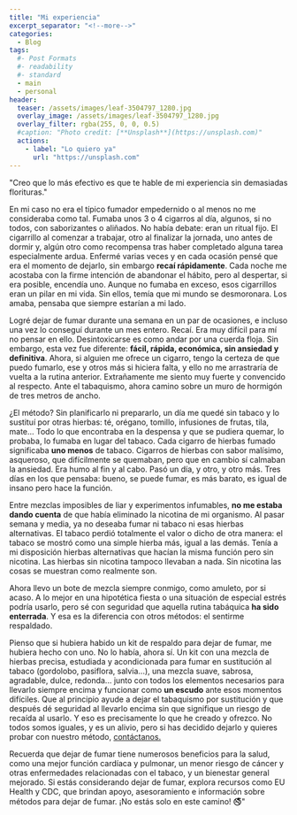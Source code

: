 ```yaml
---
title: "Mi experiencia"
excerpt_separator: "<!--more-->"
categories:
  - Blog
tags:
  #- Post Formats
  #- readability
  #- standard
  - main
  - personal
header:
  teaser: /assets/images/leaf-3504797_1280.jpg
  overlay_image: /assets/images/leaf-3504797_1280.jpg
  overlay_filter: rgba(255, 0, 0, 0.5)
  #caption: "Photo credit: [**Unsplash**](https://unsplash.com)"
  actions:
    - label: "Lo quiero ya"
      url: "https://unsplash.com"
---
```


"Creo que lo más efectivo es que te hable de mi experiencia sin demasiadas florituras."

<!--more-->

En mi caso no era el típico fumador empedernido o al menos no me consideraba como tal. Fumaba unos 3 o 4 cigarros al día, algunos, si no todos, con saborizantes o aliñados. No había debate: eran un ritual fijo. El cigarrillo al comenzar a trabajar, otro al finalizar la jornada, uno antes de dormir y, algún otro como recompensa tras haber completado alguna tarea especialmente ardua. Enfermé varias veces y en cada ocasión pensé que era el momento de dejarlo, sin embargo **recaí rápidamente**. Cada noche me acostaba con la firme intención de abandonar el hábito, pero al despertar, si era posible, encendía uno. Aunque no fumaba en exceso, esos cigarrillos eran un pilar en mi vida. Sin ellos, temía que mi mundo se desmoronara. Los amaba, pensaba que siempre estarían a mi lado.

Logré dejar de fumar durante una semana en un par de ocasiones, e incluso una vez lo conseguí durante un mes entero. Recaí. Era muy difícil para mí no pensar en ello. Desintoxicarse es como andar por una cuerda floja. Sin embargo, esta vez fue diferente: **fácil, rápida, económica, sin ansiedad y definitiva**. Ahora, si alguien me ofrece un cigarro, tengo la certeza de que puedo fumarlo, ese y otros más si hiciera falta, y ello no me arrastraría de vuelta a la rutina anterior. Extrañamente me siento muy fuerte y convencido al respecto. Ante el tabaquismo, ahora camino sobre un muro de hormigón de tres metros de ancho.

¿El método? Sin planificarlo ni prepararlo, un día me quedé sin tabaco y lo sustituí por otras hierbas: té, orégano, tomillo, infusiones de frutas, tila, mate… Todo lo que encontraba en la despensa y que se pudiera quemar, lo probaba, lo fumaba en lugar del tabaco. Cada cigarro de hierbas fumado significaba **uno menos** de tabaco. Cigarros de hierbas con sabor malísimo, asqueroso, que difícilmente se quemaban, pero que en cambio sí calmaban la ansiedad. Era humo al fin y al cabo. Pasó un día, y otro, y otro más. Tres días en los que pensaba: bueno, se puede fumar, es más barato, es igual de insano pero hace la función.

Entre mezclas imposibles de liar y experimentos infumables, **no me estaba dando cuenta** de que había eliminado la nicotina de mi organismo. Al pasar semana y media, ya no deseaba fumar ni tabaco ni esas hierbas alternativas. El tabaco perdió totalmente el valor o dicho de otra manera: el tabaco se mostró como una simple hierba más, igual a las demás. Tenía a mi disposición hierbas alternativas que hacían la misma función pero sin nicotina. Las hierbas sin nicotina tampoco llevaban a nada. Sin nicotina las cosas se muestran como realmente son.

Ahora llevo un bote de mezcla siempre conmigo, como amuleto, por si acaso. A lo mejor en una hipotética fiesta o una situación de especial estrés podría usarlo, pero sé con seguridad que aquella rutina tabáquica **ha sido enterrada**. Y esa es la diferencia con otros métodos: el sentirme respaldado.

Pienso que si hubiera habido un kit de respaldo para dejar de fumar, me hubiera hecho con uno. No lo había, ahora sí. Un kit con una mezcla de hierbas precisa, estudiada y acondicionada para fumar en sustitución al tabaco (gordolobo, pasiflora, salvia...), una mezcla suave, sabrosa, agradable, dulce, redonda... junto con todos los elementos necesarios para llevarlo siempre encima y funcionar como **un escudo** ante esos momentos difíciles. Que al principio ayude a dejar el tabaquismo por sustitución y que después dé seguridad al llevarlo encima sin que signifique un riesgo de recaída al usarlo. Y eso es precisamente lo que he creado y ofrezco. No todos somos iguales, y es un alivio, pero si has decidido dejarlo y quieres probar con nuestro método, [contáctanos.](mailto:quitsmokingsmokingteam@gmail.com)

Recuerda que dejar de fumar tiene numerosos beneficios para la salud, como una mejor función cardíaca y pulmonar, un menor riesgo de cáncer y otras enfermedades relacionadas con el tabaco, y un bienestar general mejorado. Si estás considerando dejar de fumar, explora recursos como EU Health y CDC, que brindan apoyo, asesoramiento e información sobre métodos para dejar de fumar. ¡No estás solo en este camino! 🚭"


